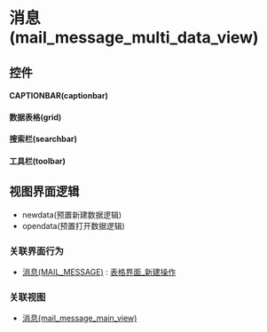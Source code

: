 # 消息(mail_message_multi_data_view)  <!-- {docsify-ignore-all} -->



## 控件
#### CAPTIONBAR(captionbar)
#### 数据表格(grid)
#### 搜索栏(searchbar)
#### 工具栏(toolbar)

## 视图界面逻辑
  * newdata(预置新建数据逻辑)
  * opendata(预置打开数据逻辑)


### 关联界面行为
  * [消息(MAIL_MESSAGE)](module/mail/mail_message) : [表格界面_新建操作](module/mail/mail_message#界面行为)

### 关联视图
  * [消息(mail_message_main_view)](app/view/mail_message_main_view)

<script>
 const { createApp } = Vue
  createApp({
    data() {
      return {

      }
    }
  }).use(ElementPlus).mount('#app')
</script>